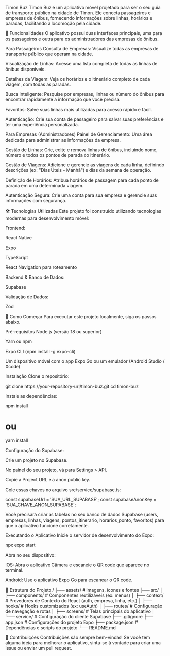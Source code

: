 Timon Buz
Timon Buz é um aplicativo móvel projetado para ser o seu guia de transporte público na cidade de Timon. Ele conecta passageiros e empresas de ônibus, fornecendo informações sobre linhas, horários e paradas, facilitando a locomoção pela cidade.

🚀 Funcionalidades
O aplicativo possui duas interfaces principais, uma para os passageiros e outra para os administradores das empresas de ônibus.

Para Passageiros
Consulta de Empresas: Visualize todas as empresas de transporte público que operam na cidade.

Visualização de Linhas: Acesse uma lista completa de todas as linhas de ônibus disponíveis.

Detalhes da Viagem: Veja os horários e o itinerário completo de cada viagem, com todas as paradas.

Busca Inteligente: Pesquise por empresas, linhas ou número do ônibus para encontrar rapidamente a informação que você precisa.

Favoritos: Salve suas linhas mais utilizadas para acesso rápido e fácil.

Autenticação: Crie sua conta de passageiro para salvar suas preferências e ter uma experiência personalizada.

Para Empresas (Administradores)
Painel de Gerenciamento: Uma área dedicada para administrar as informações da empresa.

Gestão de Linhas: Crie, edite e remova linhas de ônibus, incluindo nome, número e todos os pontos de parada do itinerário.

Gestão de Viagens: Adicione e gerencie as viagens de cada linha, definindo descrições (ex: "Dias Úteis - Manhã") e dias da semana de operação.

Definição de Horários: Atribua horários de passagem para cada ponto de parada em uma determinada viagem.

Autenticação Segura: Crie uma conta para sua empresa e gerencie suas informações com segurança.

🛠️ Tecnologias Utilizadas
Este projeto foi construído utilizando tecnologias modernas para desenvolvimento móvel:

Frontend:

React Native

Expo

TypeScript

React Navigation para roteamento

Backend & Banco de Dados:

Supabase

Validação de Dados:

Zod

🏁 Como Começar
Para executar este projeto localmente, siga os passos abaixo.

Pré-requisitos
Node.js (versão 18 ou superior)

Yarn ou npm

Expo CLI (npm install -g expo-cli)

Um dispositivo móvel com o app Expo Go ou um emulador (Android Studio / Xcode)

Instalação
Clone o repositório:

git clone https://your-repository-url/timon-buz.git
cd timon-buz

Instale as dependências:

npm install
# ou
yarn install

Configuração do Supabase:

Crie um projeto no Supabase.

No painel do seu projeto, vá para Settings > API.

Copie a Project URL e a anon public key.

Cole essas chaves no arquivo src/service/supabase.ts:

const supabaseUrl = 'SUA_URL_SUPABASE';
const supabaseAnonKey = 'SUA_CHAVE_ANON_SUPABASE';

Você precisará criar as tabelas no seu banco de dados Supabase (users, empresas, linhas, viagens, pontos_itinerario, horarios_ponto, favoritos) para que o aplicativo funcione corretamente.

Executando o Aplicativo
Inicie o servidor de desenvolvimento do Expo:

npx expo start

Abra no seu dispositivo:

iOS: Abra o aplicativo Câmera e escaneie o QR code que aparece no terminal.

Android: Use o aplicativo Expo Go para escanear o QR code.

📂 Estrutura do Projeto
/
├── assets/               # Imagens, ícones e fontes
├── src/
│   ├── components/       # Componentes reutilizáveis (ex: menus)
│   ├── context/          # Provedores de Contexto do React (auth, empresa, linha, etc.)
│   ├── hooks/            # Hooks customizados (ex: useAuth)
│   ├── routes/           # Configuração de navegação e rotas
│   ├── screens/          # Telas principais do aplicativo
│   └── service/          # Configuração do cliente Supabase
├── .gitignore
├── app.json              # Configurações do projeto Expo
├── package.json          # Dependências e scripts do projeto
└── README.md

🤝 Contribuições
Contribuições são sempre bem-vindas! Se você tem alguma ideia para melhorar o aplicativo, sinta-se à vontade para criar uma issue ou enviar um pull request.